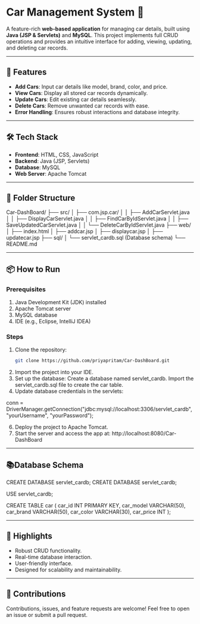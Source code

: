 # Car Management System 🚗

A feature-rich **web-based application** for managing car details, built using **Java (JSP & Servlets)** and **MySQL**. This project implements full CRUD operations and provides an intuitive interface for adding, viewing, updating, and deleting car records.

---

## 🚀 Features

- **Add Cars**: Input car details like model, brand, color, and price.
- **View Cars**: Display all stored car records dynamically.
- **Update Cars**: Edit existing car details seamlessly.
- **Delete Cars**: Remove unwanted car records with ease.
- **Error Handling**: Ensures robust interactions and database integrity.

---

## 🛠️ Tech Stack

- **Frontend**: HTML, CSS, JavaScript
- **Backend**: Java (JSP, Servlets)
- **Database**: MySQL
- **Web Server**: Apache Tomcat

---

## 📂 Folder Structure

Car-DashBoard/
├── src/
│   ├── com.jsp.car/
│   │   ├── AddCarServlet.java
│   │   ├── DisplayCarServlet.java
│   │   ├── FindCarByIdServlet.java
│   │   ├── SaveUpdatedCarServlet.java
│   │   └── DeleteCarByIdServlet.java
├── web/
│   ├── index.html
│   ├── addcar.jsp
│   ├── displaycar.jsp
│   ├── updatecar.jsp
├── sql/
│   └── servlet_cardb.sql (Database schema)
└── README.md

---

## 📦 How to Run

### Prerequisites
1. Java Development Kit (JDK) installed
2. Apache Tomcat server
3. MySQL database
4. IDE (e.g., Eclipse, IntelliJ IDEA)

### Steps
1. Clone the repository:  
   ```bash
   git clone https://github.com/priyapritam/Car-DashBoard.git

2. Import the project into your IDE.
3. Set up the database:
Create a database named servlet_cardb.
Import the servlet_cardb.sql file to create the car table.
4. Update database credentials in the servlets:

conn = DriverManager.getConnection("jdbc:mysql://localhost:3306/servlet_cardb", "yourUsername", "yourPassword");

6. Deploy the project to Apache Tomcat.
7. Start the server and access the app at:
http://localhost:8080/Car-DashBoard

---
## 📚Database Schema
CREATE DATABASE servlet_cardb;
CREATE DATABASE servlet_cardb;

USE servlet_cardb;

CREATE TABLE car (
    car_id INT PRIMARY KEY,
    car_model VARCHAR(50),
    car_brand VARCHAR(50),
    car_color VARCHAR(30),
    car_price INT
);

---

## 🌟 Highlights
* Robust CRUD functionality.
* Real-time database interaction.
* User-friendly interface.
* Designed for scalability and maintainability.

---

## 🤝 Contributions
Contributions, issues, and feature requests are welcome! Feel free to open an issue or submit a pull request.
